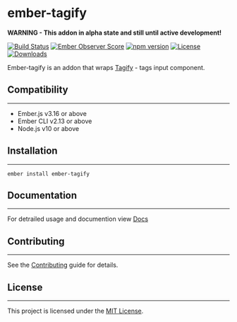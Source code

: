 # ember-tagify

**WARNING - This addon in alpha state and still until active development!**

[![Build Status](https://travis-ci.org/vitebski/ember-tagify.svg?branch=master)](https://travis-ci.org/vitebski/ember-tagify)
[![Ember Observer Score](https://emberobserver.com/badges/ember-tagify.svg)](https://emberobserver.com/addons/ember-tagify)
[![npm version](https://badge.fury.io/js/ember-tagify.png)](http://badge.fury.io/js/ember-tagify)
[![License](http://img.shields.io/:license-mit-blue.svg)](http://doge.mit-license.org)
[![Downloads](http://img.shields.io/npm/dm/ember-tagify.svg)](https://www.npmjs.com/package/ember-tagify)

Ember-tagify is an addon that wraps [Tagify](https://github.com/yairEO/tagify) - tags input component.

## Compatibility
------------------------------------------------------------------------------

* Ember.js v3.16 or above
* Ember CLI v2.13 or above
* Node.js v10 or above


## Installation
------------------------------------------------------------------------------

```
ember install ember-tagify
```


## Documentation
------------------------------------------------------------------------------

For detrailed usage and documention view [Docs](https://vitebski.github.io/ember-tagify/)


## Contributing
------------------------------------------------------------------------------

See the [Contributing](CONTRIBUTING.md) guide for details.


## License
------------------------------------------------------------------------------

This project is licensed under the [MIT License](LICENSE.md).
